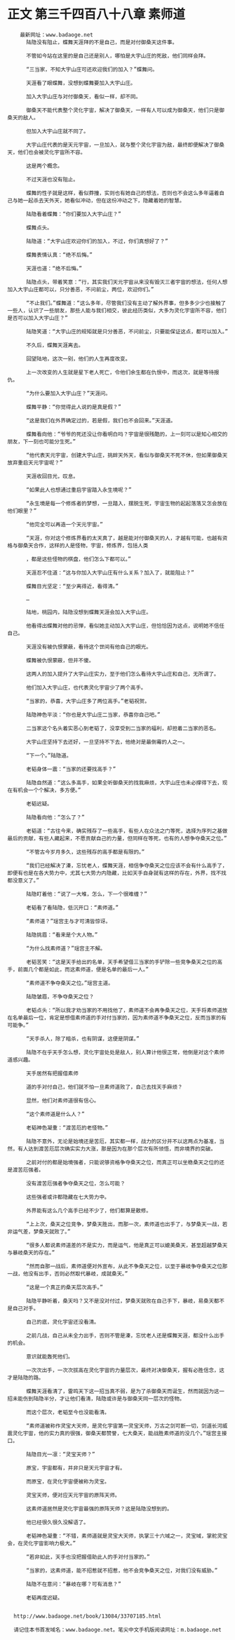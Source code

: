 # 正文 第三千四百八十八章 素师道
        最新网址：www.badaoge.net
          陆隐没有阻止，蝶舞天涯拜的不是自己，而是对付御桑天这件事。
      
          不管如今站在这里的是自己还是别人，哪怕是大宇山庄的死敌，他们同样会拜。
      
          “三当家，不知大宇山庄可还欢迎我们的加入？”蝶舞问。
      
          天涯看了眼蝶舞，没想到蝶舞要加入大宇山庄。
      
          加入大宇山庄与对付御桑天，看似一样，却不同。
      
          御桑天不能代表整个灵化宇宙，解决了御桑天，一样有人可以成为御桑天，他们只是御桑天的敌人。
      
          但加入大宇山庄就不同了。
      
          大宇山庄代表的是天元宇宙，一旦加入，就与整个灵化宇宙为敌，最终即便解决了御桑天，他们也会被灵化宇宙所不容。
      
          这是两个概念。
      
          不过天涯也没有阻止。
      
          蝶舞的性子就是这样，看似莽撞，实则也有她自己的想法，否则也不会这么多年逼着自己与她一起杀去天外天，她看似冲动，但在这份冲动之下，隐藏着她的智慧。
      
          陆隐看着蝶舞：“你们要加入大宇山庄？”
      
          蝶舞点头。
      
          陆隐道：“大宇山庄欢迎你们的加入，不过，你们真想好了？”
      
          蝶舞表情认真：“绝不后悔。”
      
          天涯也道：“绝不后悔。”
      
          陆隐点头，带着笑意：“行，其实我们天元宇宙从来没有毁灭三者宇宙的想法，任何人想加入大宇山庄都可以，只分善恶，不问前尘，两位，欢迎你们。”
      
          “不止我们。”蝶舞道：“这么多年，尽管我们没有主动了解外界事，但多多少少也接触了一些人，认识了一些朋友，那些人能与我们相交，彼此经历类似，大多为灵化宇宙所不容，他们是否可以加入大宇山庄？”
      
          陆隐笑道：“大宇山庄的规矩就是只分善恶，不问前尘，只要能保证这点，都可以加入。”
      
          不久后，蝶舞天涯离去。
      
          回望陆地，这次一别，他们的人生再度改变。
      
          上一次改变的人生就是星下老人死亡，令他们余生都在仇恨中，而这次，就是等待报仇。
      
          “为什么要加入大宇山庄？”天涯问。
      
          蝶舞平静：“你觉得此人说的是真是假？”
      
          “这是我们在外界确定过的，若是假，我们也不会回来。”天涯道。
      
          蝶舞看向他：“爷爷的死还没让你看明白吗？宇宙是很残酷的，上一刻可以是知心相交的朋友，下一刻也可能分生死。”
      
          “他代表天元宇宙，创建大宇山庄，挑衅天外天，看似与御桑天不死不休，但如果御桑天放弃重启天元宇宙呢？”
      
          天涯收回目光，叹息。
      
          “如果此人也想通过重启宇宙踏入永生境呢？”
      
          “永生境是每一个修炼者的梦想，一旦踏入，摆脱生死，宇宙生物的起起落落又怎会放在他们眼里？”
      
          “他完全可以再造一个天元宇宙。”
      
          “天涯，你对这个修炼界看的太天真了，越是能对付御桑天的人，才越有可能，也越有资格与御桑天合作，这样的人是怪物，宇宙，修炼界，包括人类
      
          ，都是这些怪物的棋盘，他们怎么下都可以。”
      
          天涯忍不住道：“这与你加入大宇山庄有什么关系？加入了，就能阻止？”
      
          蝶舞目光坚定：“至少离得近，看得清。”
      
          …
      
          陆地，桃园内，陆隐没想到蝶舞天涯会加入大宇山庄。
      
          他看得出蝶舞对他的忌惮，看似她主动加入大宇山庄，但恰恰因为这点，说明她不信任自己。
      
          天涯没有被仇恨蒙蔽，看待这个世间有他自己的眼光。
      
          蝶舞被仇恨蒙蔽，但并不傻。
      
          这两人的加入提升了大宇山庄实力，至于他们怎么看待大宇山庄和自己，无所谓了。
      
          他们加入大宇山庄，也代表灵化宇宙少了两个高手。
      
          “当家的，恭喜，大宇山庄多了两位高手。”老韬祝贺。
      
          陆隐神色平淡：“你也是大宇山庄二当家，恭喜你自己吧。”
      
          二当家这个名头着实恶心到老韬了，没享受到二当家的福利，却担着二当家的恶名。
      
          大宇山庄坚持下去还好，一旦坚持不下去，他绝对是最倒霉的人之一。
      
          “下一个。”陆隐道。
      
          老韬身体一震：“当家的还要找高手？”
      
          陆隐自然道：“这么多高手，如果全听御桑天的找我麻烦，大宇山庄也未必撑得下去，现在有机会一个个解决，多方便。”
      
          老韬迟疑。
      
          陆隐看向他：“怎么了？”
      
          老韬道：“古往今来，确实残存了一些高手，有些人在众法之门等死，选择为序列之基做最后的贡献，有些人藏起来，不愿贡献自己的力量，但同样在等死，也有的人想争夺桑天之位。”
      
          “不管古今岁月多久，这些残存的高手都是有限的。”
      
          “我们已经解决了溱，忘忧老人，蝶舞天涯，相信争夺桑天之位应该不会有什么高手了，即便有也是在各大势力中，尤其七大势力内隐藏，比如天手自身就有这样的存在，外界，找不找都没意义了。”
      
          陆隐盯着他：“说了一大堆，怎么，下一个很难缠？”
      
          老韬看了看陆隐，低沉开口：“素师道。”
      
          “素师道？”瑶宫主与才可清皆惊讶。
      
          陆隐挑眉：“看来是个大人物。”
      
          “为什么找素师道？”瑶宫主不解。
      
          老韬苦笑：“这是天手给出的名单，天手希望借三当家的手铲除一些竞争桑天之位的高手，前面几个都是如此，而这素师道，便是名单的最后一人。”
      
          “素师道不争夺桑天之位。”瑶宫主道。
      
          陆隐皱眉，不争夺桑天之位？
      
          老韬点头：“所以我才劝当家的不用找他了，素师道不会再争桑天之位，天手将素师道放在名单最后一位，肯定是想借素师道的手对付当家的，因为素师道不争桑天之位，反而当家的有可能争。”
      
          “天手杀人，除了暗杀，也有阴谋，这便是阴谋。”
      
          陆隐不在乎天手怎么想，灵化宇宙处处是敌人，别人算计他很正常，他倒是对这个素师道感兴趣。
      
          天手居然有把握借素师
      
          道的手对付自己，他们就不怕一旦素师道败了，自己去找天手麻烦？
      
          显然，他们对素师道很有信心。
      
          “这个素师道是什么人？”
      
          老韬神色凝重：“渡苦厄的老怪物。”
      
          陆隐不意外，无论是始境还是苦厄，其实都一样，战力的区分并不以这两点为基准，当然，有人达到渡苦厄层次确实实力大涨，那是因为在那个层次有所领悟，而非境界的突破。
      
          之前对付的都是始境强者，只能说够资格争夺桑天之位，而真正可以坐稳桑天之位的还是渡苦厄强者。
      
          没有渡苦厄强者争夺桑天之位，怎么可能？
      
          这些强者或许都隐藏在七大势力中。
      
          外界能有这么几个高手已经不少了，他们都算是散修。
      
          “上上次，桑天之位竞争，梦桑天胜出，而那一次，素师道也出手了，与梦桑天一战，若非运气差，梦桑天就败了。”
      
          “很多人都说素师道差的不是实力，而是运气，他是真正可以媲美桑天，甚至超越梦桑天与暴岐桑天的存在。”
      
          “然而自那一战后，素师道便对外宣布，从此不争桑天之位，以至于暴岐争夺桑天之位那一战，他没有出手，否则必然取代暴岐，成就桑天。”
      
          “这是一个真正的桑天层次高手。”
      
          陆隐平静听着，桑天吗？又不是没对付过，梦桑天就败在自己手下，暴岐，易桑天都不是自己对手。
      
          自己的底，灵化宇宙还没看清。
      
          之前几战，自己从未全力出手，否则不管是溱，忘忧老人还是蝶舞天涯，都没什么出手的机会。
      
          意识就能轰死他们。
      
          一次次出手，一次次拔高在灵化宇宙的力量层次，最终对决御桑天，握有必胜信念，这才是陆隐的路。
      
          蝶舞天涯看清了，雷鸣天下这一招当真不弱，是为了杀御桑天而诞生，然而就因为这一招未能伤到陆隐半分，才让他们看清，陆隐或许是与御桑天同一层次的怪物。
      
          而这个层次，老韬至今也没能看清。
      
          “素师道被称作灵宝大天师，是灵化宇宙第一灵宝天师，万古之剑可断一切，剑道长河威震灵化宇宙，他的实力真的很强，御桑天都赞誉，七大桑天，能战胜素师道的没几个。”瑶宫主接口。
      
          陆隐目光一凛：“灵宝天师？”
      
          原宝，宇宙都有，并非只是天元宇宙才有。
      
          而原宝，在灵化宇宙便被称为灵宝。
      
          灵宝天师，便对应天元宇宙的原阵天师。
      
          这素师道居然是灵化宇宙最强的原阵天师？这是陆隐没想到的。
      
          他已经很久很久没解语了。
      
          老韬神色凝重：“不错，素师道就是灵宝大天师，执掌三十六域之一，灵宝域，掌舵灵宝会，在灵化宇宙影响力极大。”
      
          “若非如此，天手也没把握借助此人的手对付当家的。”
      
          “当家的，这素师道，能不招惹就不招惹，他不会竞争桑天之位，对我们没有威胁。”
      
          陆隐不在意问：“暴岐在哪？可有消息？”
      
          老韬再度迟疑。
      
      
      http://www.badaoge.net/book/13084/33707185.html
      
      请记住本书首发域名：www.badaoge.net。笔尖中文手机版阅读网址：m.badaoge.net
